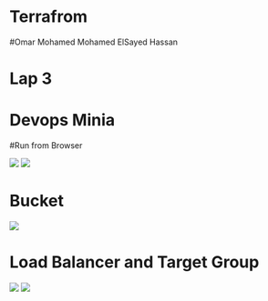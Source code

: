 # Terrafrom
#Omar Mohamed Mohamed ElSayed Hassan
# Lap 3
# Devops Minia


#Run from Browser


<div>
<img src="https://user-images.githubusercontent.com/92756055/213341422-4251c1c4-dd5f-49e4-9d17-689573d6e6c4.png"/>
<img src="https://user-images.githubusercontent.com/92756055/213342294-cca6d286-831a-4a03-9862-3863622f3a59.png"/>
  
  
</div>

# Bucket

<div>
<img src="https://user-images.githubusercontent.com/92756055/213342791-f9810bef-4192-446d-aeb0-2cb83de2c943.png"/>

  
  
</div>
 
 # Load Balancer and Target Group
 
 
<div>
<img src="https://user-images.githubusercontent.com/92756055/213343239-41a52c0e-19a2-4489-960f-3cf25f9512b8.png"/>
<img src="https://user-images.githubusercontent.com/92756055/213343288-19152ecf-3488-4520-9596-bd86d245b43d.png"/>
  
  
</div>
 


